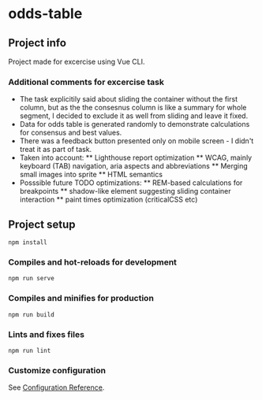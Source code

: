 # odds-table

## Project info
Project made for excercise using Vue CLI.

### Additional comments for excercise task
* The task explicitily said about sliding the container without the first column, but as the the consesnus column is like a summary for whole segment, I decided to exclude it as well from sliding and leave it fixed.
* Data for odds table is generated randomly to demonstrate calculations for consensus and best values.
* There was a feedback button presented only on mobile screen - I didn't treat it as part of task.
* Taken into account:
** Lighthouse report optimization
** WCAG, mainly keyboard (TAB) navigation, aria aspects and abbreviations
** Merging small images into sprite
** HTML semantics
* Posssible future TODO optimizations:
** REM-based calculations for breakpoints
** shadow-like element suggesting sliding container interaction
** paint times optimization (criticalCSS etc)

## Project setup
```
npm install
```

### Compiles and hot-reloads for development
```
npm run serve
```

### Compiles and minifies for production
```
npm run build
```

### Lints and fixes files
```
npm run lint
```

### Customize configuration
See [Configuration Reference](https://cli.vuejs.org/config/).

